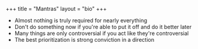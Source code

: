 +++
title = "Mantras"
layout = "bio"
+++

* Almost nothing is truly required for nearly everything
* Don't do something now if you're able to put it off and do it better later
* Many things are only controversial if you act like they're controversial
* The best prioritization is strong conviction in a direction
